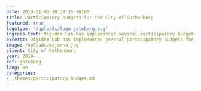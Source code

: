 ```yaml
---
date: 2019-01-09 10:38:35 +0100
title: Participatory budgets for the City of Gothenburg
featured: true
logotype: '/uploads/logo-goteborg.svg'
ingress-text: Digidem Lab has implemented several participatory budgets for the City of Gothenburg.
excerpt: Digidem Lab has implemented several participatory budgets for the City of Gothenburg.
image: /uploads/majorna.jpg
client: City of Gothenburg
year: 2019-
ref: goteborg
lang: en
categories:
- _themes/participatory-budget.md
---
```

